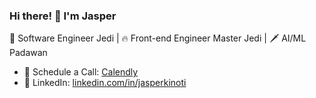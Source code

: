 ### Hi there! 👋 I'm Jasper 

<!--
**Trapsta/trapsta** is a ✨ _special_ ✨ repository because its `README.md` (this file) appears on your GitHub profile.

Here are some ideas to get you started:

- 🔭 I’m currently working on ...
- 🌱 I’m currently learning ...
- 👯 I’m looking to collaborate on ...
- 🤔 I’m looking for help with ...
- 💬 Ask me about ...
- 📫 How to reach me: ...
- 😄 Pronouns: ...
- ⚡ Fun fact: ...
-->

🚀 Software Engineer Jedi  | 🔥 Front-end Engineer Master Jedi |  🗡 AI/ML Padawan

- 📅 Schedule a Call: [Calendly](https://calendly.com/jasperkinoti/30min)
- 🔗 LinkedIn: [linkedin.com/in/jasperkinoti](https://www.linkedin.com/in/jasperkinoti/)
